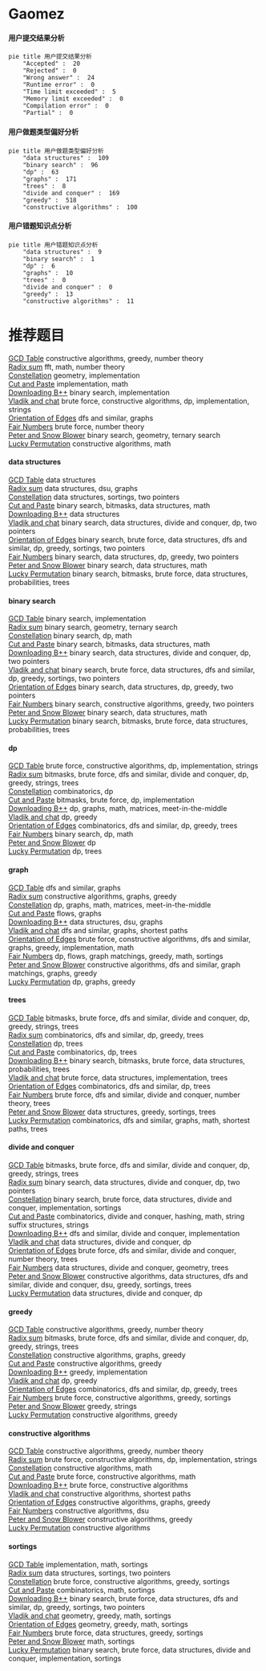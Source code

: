 # Gaomez
<!-- tabs:start -->
#### **用户提交结果分析**

```mermaid
pie title 用户提交结果分析
    "Accepted" :  20
    "Rejected" :  0
    "Wrong answer" :  24
    "Runtime error" :  0
    "Time limit exceeded" :  5
    "Memory limit exceeded" :  0
    "Compilation error" :  0
    "Partial" :  0
```
#### **用户做题类型偏好分析**

```mermaid
pie title 用户做题类型偏好分析
    "data structures" :  109
    "binary search" :  96
    "dp" :  63
    "graphs" :  171
    "trees" :  8
    "divide and conquer" :  169
    "greedy" :  518
    "constructive algorithms" :  100
```
#### **用户错题知识点分析**

```mermaid
pie title 用户错题知识点分析
    "data structures" :  9
    "binary search" :  1
    "dp" :  6
    "graphs" :  10
    "trees" :  0
    "divide and conquer" :  0
    "greedy" :  13
    "constructive algorithms" :  11
```
<!-- tabs:end -->
# 推荐题目
[GCD Table](http://codeforces.com/problemset/problem/582/A)		constructive algorithms,
                        greedy,
                        number theory		  
[Radix sum](http://codeforces.com/problemset/problem/1103/E)		fft,
                        math,
                        number theory		  
[Constellation](http://codeforces.com/problemset/problem/618/C)		geometry,
                        implementation		  
[Cut and Paste](http://codeforces.com/problemset/problem/1280/A)		implementation,
                        math		  
[Downloading B++](http://codeforces.com/problemset/problem/883/C)		binary search,
                        implementation		  
[Vladik and chat](http://codeforces.com/problemset/problem/754/C)		brute force,
                        constructive algorithms,
                        dp,
                        implementation,
                        strings		  
[Orientation of Edges](http://codeforces.com/problemset/problem/883/G)		dfs and similar,
                        graphs		  
[Fair Numbers](http://codeforces.com/problemset/problem/1411/B)		brute force,
                        number theory		  
[Peter and Snow Blower](http://codeforces.com/problemset/problem/613/A)		binary search,
                        geometry,
                        ternary search		  
[Lucky Permutation](http://codeforces.com/problemset/problem/286/A)		constructive algorithms,
                        math		  
<!-- tabs:start -->
#### **data structures**
[GCD Table](http://codeforces.com/problemset/problem/1117/G)		data structures		  
[Radix sum](http://codeforces.com/problemset/problem/813/F)		data structures,
                        dsu,
                        graphs		  
[Constellation](http://codeforces.com/problemset/problem/1500/D)		data structures,
                        sortings,
                        two pointers		  
[Cut and Paste](http://codeforces.com/problemset/problem/241/B)		binary search,
                        bitmasks,
                        data structures,
                        math		  
[Downloading B++](http://codeforces.com/problemset/problem/617/E)		data structures		  
[Vladik and chat](http://codeforces.com/problemset/problem/1428/F)		binary search,
                        data structures,
                        divide and conquer,
                        dp,
                        two pointers		  
[Orientation of Edges](http://codeforces.com/problemset/problem/1379/C)		binary search,
                        brute force,
                        data structures,
                        dfs and similar,
                        dp,
                        greedy,
                        sortings,
                        two pointers		  
[Fair Numbers](http://codeforces.com/problemset/problem/1492/C)		binary search,
                        data structures,
                        dp,
                        greedy,
                        two pointers		  
[Peter and Snow Blower](http://codeforces.com/problemset/problem/1490/G)		binary search,
                        data structures,
                        math		  
[Lucky Permutation](http://codeforces.com/problemset/problem/1479/D)		binary search,
                        bitmasks,
                        brute force,
                        data structures,
                        probabilities,
                        trees		  
#### **binary search**
[GCD Table](http://codeforces.com/problemset/problem/883/C)		binary search,
                        implementation		  
[Radix sum](http://codeforces.com/problemset/problem/613/A)		binary search,
                        geometry,
                        ternary search		  
[Constellation](http://codeforces.com/problemset/problem/883/D)		binary search,
                        dp,
                        math		  
[Cut and Paste](http://codeforces.com/problemset/problem/241/B)		binary search,
                        bitmasks,
                        data structures,
                        math		  
[Downloading B++](http://codeforces.com/problemset/problem/1428/F)		binary search,
                        data structures,
                        divide and conquer,
                        dp,
                        two pointers		  
[Vladik and chat](http://codeforces.com/problemset/problem/1379/C)		binary search,
                        brute force,
                        data structures,
                        dfs and similar,
                        dp,
                        greedy,
                        sortings,
                        two pointers		  
[Orientation of Edges](http://codeforces.com/problemset/problem/1492/C)		binary search,
                        data structures,
                        dp,
                        greedy,
                        two pointers		  
[Fair Numbers](http://codeforces.com/problemset/problem/1463/D)		binary search,
                        constructive algorithms,
                        greedy,
                        two pointers		  
[Peter and Snow Blower](http://codeforces.com/problemset/problem/1490/G)		binary search,
                        data structures,
                        math		  
[Lucky Permutation](http://codeforces.com/problemset/problem/1479/D)		binary search,
                        bitmasks,
                        brute force,
                        data structures,
                        probabilities,
                        trees		  
#### **dp**
[GCD Table](http://codeforces.com/problemset/problem/754/C)		brute force,
                        constructive algorithms,
                        dp,
                        implementation,
                        strings		  
[Radix sum](http://codeforces.com/problemset/problem/1285/D)		bitmasks,
                        brute force,
                        dfs and similar,
                        divide and conquer,
                        dp,
                        greedy,
                        strings,
                        trees		  
[Constellation](http://codeforces.com/problemset/problem/1185/G2)		combinatorics,
                        dp		  
[Cut and Paste](http://codeforces.com/problemset/problem/1042/B)		bitmasks,
                        brute force,
                        dp,
                        implementation		  
[Downloading B++](http://codeforces.com/problemset/problem/1266/H)		dp,
                        graphs,
                        math,
                        matrices,
                        meet-in-the-middle		  
[Vladik and chat](http://codeforces.com/problemset/problem/1469/B)		dp,
                        greedy		  
[Orientation of Edges](https://codeforces.com/contest/1293/problem/E)		combinatorics,
                        dfs and similar,
                        dp,
                        greedy,
                        trees		  
[Fair Numbers](http://codeforces.com/problemset/problem/883/D)		binary search,
                        dp,
                        math		  
[Peter and Snow Blower](http://codeforces.com/problemset/problem/543/A)		dp		  
[Lucky Permutation](http://codeforces.com/problemset/problem/512/D)		dp,
                        trees		  
#### **graph**
[GCD Table](http://codeforces.com/problemset/problem/883/G)		dfs and similar,
                        graphs		  
[Radix sum](http://codeforces.com/problemset/problem/883/B)		constructive algorithms,
                        graphs,
                        greedy		  
[Constellation](http://codeforces.com/problemset/problem/1266/H)		dp,
                        graphs,
                        math,
                        matrices,
                        meet-in-the-middle		  
[Cut and Paste](http://codeforces.com/problemset/problem/132/E)		flows,
                        graphs		  
[Downloading B++](http://codeforces.com/problemset/problem/813/F)		data structures,
                        dsu,
                        graphs		  
[Vladik and chat](http://codeforces.com/problemset/problem/1320/B)		dfs and similar,
                        graphs,
                        shortest paths		  
[Orientation of Edges](http://codeforces.com/problemset/problem/1487/C)		brute force,
                        constructive algorithms,
                        dfs and similar,
                        graphs,
                        greedy,
                        implementation,
                        math		  
[Fair Numbers](http://codeforces.com/problemset/problem/1437/C)		dp,
                        flows,
                        graph matchings,
                        greedy,
                        math,
                        sortings		  
[Peter and Snow Blower](http://codeforces.com/problemset/problem/1470/D)		constructive algorithms,
                        dfs and similar,
                        graph matchings,
                        graphs,
                        greedy		  
[Lucky Permutation](http://codeforces.com/problemset/problem/1476/C)		dp,
                        graphs,
                        greedy		  
#### **trees**
[GCD Table](http://codeforces.com/problemset/problem/1285/D)		bitmasks,
                        brute force,
                        dfs and similar,
                        divide and conquer,
                        dp,
                        greedy,
                        strings,
                        trees		  
[Radix sum](https://codeforces.com/contest/1293/problem/E)		combinatorics,
                        dfs and similar,
                        dp,
                        greedy,
                        trees		  
[Constellation](http://codeforces.com/problemset/problem/512/D)		dp,
                        trees		  
[Cut and Paste](http://codeforces.com/problemset/problem/1097/G)		combinatorics,
                        dp,
                        trees		  
[Downloading B++](http://codeforces.com/problemset/problem/1479/D)		binary search,
                        bitmasks,
                        brute force,
                        data structures,
                        probabilities,
                        trees		  
[Vladik and chat](http://codeforces.com/problemset/problem/1511/C)		brute force,
                        data structures,
                        implementation,
                        trees		  
[Orientation of Edges](http://codeforces.com/problemset/problem/1499/F)		combinatorics,
                        dfs and similar,
                        dp,
                        trees		  
[Fair Numbers](http://codeforces.com/problemset/problem/1491/E)		brute force,
                        dfs and similar,
                        divide and conquer,
                        number theory,
                        trees		  
[Peter and Snow Blower](http://codeforces.com/problemset/problem/1466/D)		data structures,
                        greedy,
                        sortings,
                        trees		  
[Lucky Permutation](http://codeforces.com/problemset/problem/1495/D)		combinatorics,
                        dfs and similar,
                        graphs,
                        math,
                        shortest paths,
                        trees		  
#### **divide and conquer**
[GCD Table](http://codeforces.com/problemset/problem/1285/D)		bitmasks,
                        brute force,
                        dfs and similar,
                        divide and conquer,
                        dp,
                        greedy,
                        strings,
                        trees		  
[Radix sum](http://codeforces.com/problemset/problem/1428/F)		binary search,
                        data structures,
                        divide and conquer,
                        dp,
                        two pointers		  
[Constellation](http://codeforces.com/problemset/problem/1461/D)		binary search,
                        brute force,
                        data structures,
                        divide and conquer,
                        implementation,
                        sortings		  
[Cut and Paste](http://codeforces.com/problemset/problem/1466/G)		combinatorics,
                        divide and conquer,
                        hashing,
                        math,
                        string suffix structures,
                        strings		  
[Downloading B++](http://codeforces.com/problemset/problem/1490/D)		dfs and similar,
                        divide and conquer,
                        implementation		  
[Vladik and chat](https://codeforces.com/contest/1483/problem/C)		data structures,
                        divide and conquer,
                        dp		  
[Orientation of Edges](http://codeforces.com/problemset/problem/1491/E)		brute force,
                        dfs and similar,
                        divide and conquer,
                        number theory,
                        trees		  
[Fair Numbers](http://codeforces.com/problemset/problem/1303/G)		data structures,
                        divide and conquer,
                        geometry,
                        trees		  
[Peter and Snow Blower](http://codeforces.com/problemset/problem/1494/D)		constructive algorithms,
                        data structures,
                        dfs and similar,
                        divide and conquer,
                        dsu,
                        greedy,
                        sortings,
                        trees		  
[Lucky Permutation](http://codeforces.com/problemset/problem/1482/E)		data structures,
                        divide and conquer,
                        dp		  
#### **greedy**
[GCD Table](http://codeforces.com/problemset/problem/582/A)		constructive algorithms,
                        greedy,
                        number theory		  
[Radix sum](http://codeforces.com/problemset/problem/1285/D)		bitmasks,
                        brute force,
                        dfs and similar,
                        divide and conquer,
                        dp,
                        greedy,
                        strings,
                        trees		  
[Constellation](http://codeforces.com/problemset/problem/883/B)		constructive algorithms,
                        graphs,
                        greedy		  
[Cut and Paste](http://codeforces.com/problemset/problem/1173/B)		constructive algorithms,
                        greedy		  
[Downloading B++](http://codeforces.com/problemset/problem/1264/A)		greedy,
                        implementation		  
[Vladik and chat](http://codeforces.com/problemset/problem/1469/B)		dp,
                        greedy		  
[Orientation of Edges](https://codeforces.com/contest/1293/problem/E)		combinatorics,
                        dfs and similar,
                        dp,
                        greedy,
                        trees		  
[Fair Numbers](http://codeforces.com/problemset/problem/1305/A)		brute force,
                        constructive algorithms,
                        greedy,
                        sortings		  
[Peter and Snow Blower](http://codeforces.com/problemset/problem/1481/A)		greedy,
                        strings		  
[Lucky Permutation](https://codeforces.com/contest/483/problem/C)		constructive algorithms,
                        greedy		  
#### **constructive algorithms**
[GCD Table](http://codeforces.com/problemset/problem/582/A)		constructive algorithms,
                        greedy,
                        number theory		  
[Radix sum](http://codeforces.com/problemset/problem/754/C)		brute force,
                        constructive algorithms,
                        dp,
                        implementation,
                        strings		  
[Constellation](http://codeforces.com/problemset/problem/286/A)		constructive algorithms,
                        math		  
[Cut and Paste](http://codeforces.com/problemset/problem/460/D)		brute force,
                        constructive algorithms,
                        math		  
[Downloading B++](http://codeforces.com/problemset/problem/1088/A)		brute force,
                        constructive algorithms		  
[Vladik and chat](http://codeforces.com/problemset/problem/317/E)		constructive algorithms,
                        shortest paths		  
[Orientation of Edges](http://codeforces.com/problemset/problem/883/B)		constructive algorithms,
                        graphs,
                        greedy		  
[Fair Numbers](http://codeforces.com/problemset/problem/1131/F)		constructive algorithms,
                        dsu		  
[Peter and Snow Blower](http://codeforces.com/problemset/problem/1173/B)		constructive algorithms,
                        greedy		  
[Lucky Permutation](https://codeforces.com/contest/1261/problem/A)		constructive algorithms		  
#### **sortings**
[GCD Table](http://codeforces.com/problemset/problem/160/C)		implementation,
                        math,
                        sortings		  
[Radix sum](http://codeforces.com/problemset/problem/1500/D)		data structures,
                        sortings,
                        two pointers		  
[Constellation](http://codeforces.com/problemset/problem/1305/A)		brute force,
                        constructive algorithms,
                        greedy,
                        sortings		  
[Cut and Paste](http://codeforces.com/problemset/problem/1475/E)		combinatorics,
                        math,
                        sortings		  
[Downloading B++](http://codeforces.com/problemset/problem/1379/C)		binary search,
                        brute force,
                        data structures,
                        dfs and similar,
                        dp,
                        greedy,
                        sortings,
                        two pointers		  
[Vladik and chat](https://codeforces.com/contest/1496/problem/C)		geometry,
                        greedy,
                        math,
                        sortings		  
[Orientation of Edges](http://codeforces.com/problemset/problem/1495/A)		geometry,
                        greedy,
                        math,
                        sortings		  
[Fair Numbers](http://codeforces.com/problemset/problem/1497/A)		brute force,
                        data structures,
                        greedy,
                        sortings		  
[Peter and Snow Blower](http://codeforces.com/problemset/problem/1427/A)		math,
                        sortings		  
[Lucky Permutation](http://codeforces.com/problemset/problem/1461/D)		binary search,
                        brute force,
                        data structures,
                        divide and conquer,
                        implementation,
                        sortings		  
<!-- tabs:end -->
